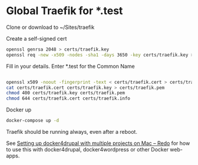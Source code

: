 # Global Traefik for *.test

Clone or download to ~/Sites/traefik

Create a self-signed cert

```bash
openssl genrsa 2048 > certs/traefik.key
openssl req -new -x509 -nodes -sha1 -days 3650 -key certs/traefik.key > certs/traefik.cert
```

Fill in your details.
Enter *.test for the Common Name

```bash

openssl x509 -noout -fingerprint -text < certs/traefik.cert > certs/traefik.info
cat certs/traefik.cert certs/traefik.key > certs/traefik.pem
chmod 400 certs/traefik.key certs/traefik.pem
chmod 644 certs/traefik.cert certs/traefik.info
```

Docker up

```bash
docker-compose up -d
```

Traefik should be running always, even after a reboot.

See [Setting up docker4drupal with multiple projects on Mac – Redo](https://www.michaelpporter.com/2017/11/setting-up-docker4drupal-with-multiple-projects-on-mac-redo/) for how to use this with docker4drupal, docker4wordpress or other Docker web-apps.
